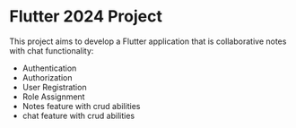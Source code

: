 # Flutter 2024 Project

This project aims to develop a Flutter application that is collaborative notes with chat functionality:

- Authentication
- Authorization
- User Registration
- Role Assignment
- Notes feature with crud abilities
- chat feature with crud abilities
